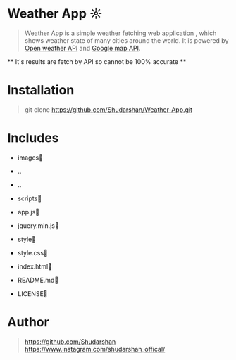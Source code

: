 # Weather App ☼

>Weather App is a simple weather fetching web application , which shows weather state of many cities around the world. It is powered by [Open weather API](https://openweathermap.org/)  and [Google map API](https://www.embedgooglemap.net/).

** It's results are fetch by API so cannot be 100% accurate **

# Installation
> git clone https://github.com/Shudarshan/Weather-App.git

# Includes
- images📂
 - ..
 - ..
- scripts📂
 - app.js📄
 - jquery.min.js📄
- style📂
 - style.css📄

- index.html📄
- README.md📄

- LICENSE📄




# Author
>https://github.com/Shudarshan
https://www.instagram.com/shudarshan_offical/
